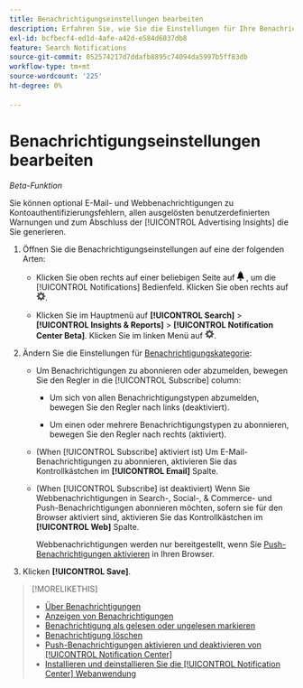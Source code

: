 ```yaml
---
title: Benachrichtigungseinstellungen bearbeiten
description: Erfahren Sie, wie Sie die Einstellungen für Ihre Benachrichtigungen bearbeiten.
exl-id: bcfbecf4-ed1d-4afe-a42d-e584d6837db8
feature: Search Notifications
source-git-commit: 052574217d7ddafb8895c74094da5997b5ff83db
workflow-type: tm+mt
source-wordcount: '225'
ht-degree: 0%

---
```


# Benachrichtigungseinstellungen bearbeiten

*Beta-Funktion*

Sie können optional E-Mail- und Webbenachrichtigungen zu Kontoauthentifizierungsfehlern, allen ausgelösten benutzerdefinierten Warnungen und zum Abschluss der [!UICONTROL Advertising Insights] die Sie generieren.

1. Öffnen Sie die Benachrichtigungseinstellungen auf eine der folgenden Arten:

   * Klicken Sie oben rechts auf einer beliebigen Seite auf ![Benachrichtigungen](/help/search-social-commerce/assets/notifications-panel.png "Benachrichtigungen") , um die [!UICONTROL Notifications] Bedienfeld. Klicken Sie oben rechts auf ![Einstellungen](/help/search-social-commerce/assets/settings-nc.png "Einstellungen").

   * Klicken Sie im Hauptmenü auf **[!UICONTROL Search]** > **[!UICONTROL Insights & Reports]** > **[!UICONTROL Notification Center Beta]**. Klicken Sie im linken Menü auf ![Einstellungen](/help/search-social-commerce/assets/settings-nc.png "Einstellungen").

1. Ändern Sie die Einstellungen für [Benachrichtigungskategorie](notification-about.md):

   * Um Benachrichtigungen zu abonnieren oder abzumelden, bewegen Sie den Regler in die [!UICONTROL Subscribe] column:

      * Um sich von allen Benachrichtigungstypen abzumelden, bewegen Sie den Regler nach links (deaktiviert).

      * Um einen oder mehrere Benachrichtigungstypen zu abonnieren, bewegen Sie den Regler nach rechts (aktiviert).

   * (When [!UICONTROL Subscribe] aktiviert ist) Um E-Mail-Benachrichtigungen zu abonnieren, aktivieren Sie das Kontrollkästchen im **[!UICONTROL Email]** Spalte.

   * (When [!UICONTROL Subscribe] ist deaktiviert) Wenn Sie Webbenachrichtigungen in Search-, Social-, &amp; Commerce- und Push-Benachrichtigungen abonnieren möchten, sofern sie für den Browser aktiviert sind, aktivieren Sie das Kontrollkästchen im **[!UICONTROL Web]** Spalte.

     Webbenachrichtigungen werden nur bereitgestellt, wenn Sie [Push-Benachrichtigungen aktivieren](notifications-push-enable-disable.md) in Ihren Browser.

1. Klicken **[!UICONTROL Save]**.

>[!MORELIKETHIS]
>
>* [Über Benachrichtigungen](/help/search-social-commerce/notifications/notification-about.md)
>* [Anzeigen von Benachrichtigungen](notification-view.md)
>* [Benachrichtigung als gelesen oder ungelesen markieren](notification-mark-read-unread.md)
>* [Benachrichtigung löschen](notification-delete.md)
>* [Push-Benachrichtigungen aktivieren und deaktivieren von [!UICONTROL Notification Center]](notifications-push-enable-disable.md)
>* [Installieren und deinstallieren Sie die [!UICONTROL Notification Center] Webanwendung](notification-app-install-uninstall.md)
